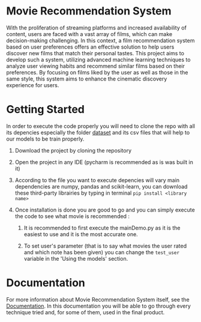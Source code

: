 # Movie Recommendation System

With the proliferation of streaming platforms and increased availability of content, users are faced with a vast array of films, which can make
decision-making challenging. In this context, a film recommendation system based on user preferences
offers an effective solution to help users discover new films that match their personal tastes. This project
aims to develop such a system, utilizing advanced machine learning techniques to analyze user viewing
habits and recommend similar films based on their preferences. By focusing on films liked by the user as
well as those in the same style, this system aims to enhance the cinematic discovery experience for users.

# Getting Started

In order to execute the code properly you will need to clone the repo with all its depencies especially the 
folder [dataset](dataset/) and its csv files that will help to our models to be train properly.

1. Download the project by cloning the repository 
   
  1. Open the project in any IDE (pycharm is recommended as is was built in it)
     
  2. According to the file you want to execute depencies will vary main dependencies are numpy, pandas and
     scikit-learn, you can download these third-party librairies by typing in terminal `pip install <library name>`

     
2. Once installation is done you are good to go and you can simply execute the code to see what movie is recommended :
   
   1. It is recommended to first execute the mainDemo.py as it is the easiest to use and it is the most accurate one.

   2. To set user's parameter (that is to say what movies the user rated and which note has been given) you can change the
      `test_user` variable in the 'Using the models' section.  

# Documentation 

For more information about Movie Recommendation System itself, see the [Documentation](https://input-fr.github.io/PRML-Movie-Recommendation/#HIW). In this documentation you will be able
to go through every technique tried and, for some of them, used in the final product.
